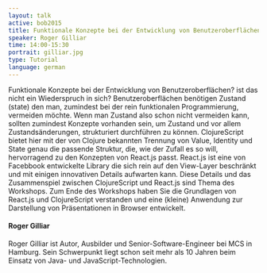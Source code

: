 ```yaml
---
layout: talk
active: bob2015
title: Funktionale Konzepte bei der Entwicklung von Benutzeroberflächen
speaker: Roger Gilliar
time: 14:00-15:30
portrait: gilliar.jpg
type: Tutorial
language: german
---
```


Funktionale Konzepte bei der Entwicklung von Benutzeroberflächen? ist
das nicht ein Wiederspruch in sich? Benutzeroberflächen benötigen
Zustand (state) den man, zumindest bei der rein funktionalen
Programmierung, vermeiden möchte. Wenn man Zustand also schon nicht
vermeiden kann, sollten zumindest Konzepte vorhanden sein, um Zustand
und vor allem Zustandsänderungen, strukturiert durchführen zu
können. ClojureScript bietet hier mit der von Clojure bekannten
Trennung von Value, Identity und State genau die passende Struktur,
die, wie der Zufall es so will, hervorragend zu den Konzepten von
React.js passt. React.js ist eine von Facebbook entwickelte Library
die sich rein auf den View-Layer beschränkt und mit einigen
innovativen Details aufwarten kann. Diese Details und das
Zusammenspiel zwischen ClojureScript und React.js sind Thema des
Workshops. Zum Ende des Workshops haben Sie die Grundlagen von
React.js und ClojureScript verstanden und eine (kleine) Anwendung zur
Darstellung von Präsentationen in Browser entwickelt.

#### Roger Gilliar

Roger Gilliar ist Autor, Ausbilder und Senior-Software-Engineer bei MCS in
Hamburg. Sein Schwerpunkt liegt schon seit mehr als 10 Jahren beim Einsatz
von Java- und JavaScript-Technologien.
